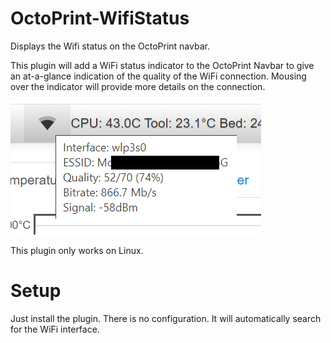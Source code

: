 # OctoPrint-WifiStatus

Displays the Wifi status on the OctoPrint navbar.

This plugin will add a WiFi status indicator to the OctoPrint Navbar to give an at-a-glance indication of the quality of the WiFi connection. Mousing over the indicator will provide more details on the connection.

![WiFiStatus](/assets/WiFiStatus.png)

This plugin only works on Linux.

# Setup
Just install the plugin. There is no configuration. It will automatically search for the WiFi interface.
